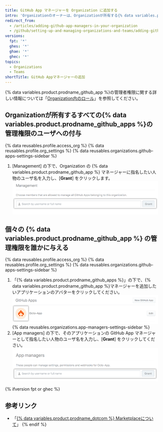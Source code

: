 ```yaml
---
title: GitHub App マネージャーを Organization に追加する
intro: 'Organizationのオーナーは、Organizationが所有する{% data variables.product.prodname_github_apps %}の一部もしくはすべての管理を、ユーザに付与できます。'
redirect_from:
  - /articles/adding-github-app-managers-in-your-organization
  - /github/setting-up-and-managing-organizations-and-teams/adding-github-app-managers-in-your-organization
versions:
  fpt: '*'
  ghes: '*'
  ghae: '*'
  ghec: '*'
topics:
  - Organizations
  - Teams
shortTitle: GitHub Appマネージャーの追加
---
```


{% data variables.product.prodname_github_app %}の管理者権限に関する詳しい情報については「[Organization内のロール](/organizations/managing-peoples-access-to-your-organization-with-roles/roles-in-an-organization#github-app-managers)」を参照してください。

## Organizationが所有するすべての{% data variables.product.prodname_github_apps %}の管理権限のユーザへの付与

{% data reusables.profile.access_org %}
{% data reusables.profile.org_settings %}
{% data reusables.organizations.github-apps-settings-sidebar %}
1. [Management] の下で、Organization の {% data variables.product.prodname_github_app %} マネージャーに指名したい人物のユーザ名を入力し、[**Grant**] をクリックします。 ![{% data variables.product.prodname_github_app %} マネージャーを追加](/assets/images/help/organizations/add-github-app-manager.png)

## 個々の {% data variables.product.prodname_github_app %} の管理権限を誰かに与える

{% data reusables.profile.access_org %}
{% data reusables.profile.org_settings %}
{% data reusables.organizations.github-apps-settings-sidebar %}
1. 「{% data variables.product.prodname_github_apps %}」の下で、{% data variables.product.prodname_github_app %}マネージャーを追加したいアプリケーションのアバターをクリックしてください。 ![{% data variables.product.prodname_github_app %} を選択](/assets/images/help/organizations/select-github-app.png)
{% data reusables.organizations.app-managers-settings-sidebar %}
1. [App managers] の下で、そのアプリケーションの GitHub App マネージャーとして指名したい人物のユーザ名を入力し、[**Grant**] をクリックしてください。 ![特定のアプリケーションに {% data variables.product.prodname_github_app %} マネージャーを追加](/assets/images/help/organizations/add-github-app-manager-for-app.png)

{% ifversion fpt or ghec %}
## 参考リンク

- 「[{% data variables.product.prodname_dotcom %} Marketplaceについて](/articles/about-github-marketplace/)」
{% endif %}
